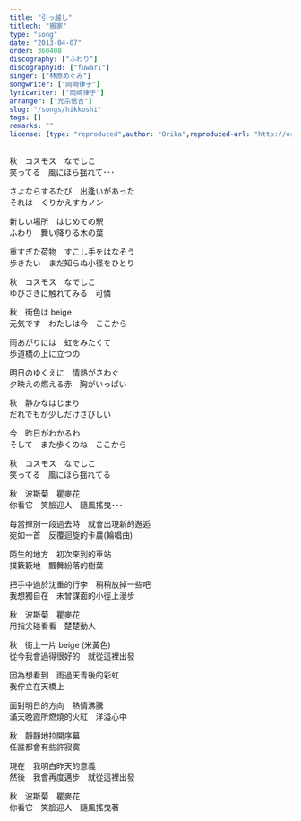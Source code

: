 ```yaml
---
title: "引っ越し"
titlech: "搬家"
type: "song"
date: "2013-04-07"
order: 360408
discography: ["ふわり"]
discographyId: ["fuwari"]
singer: ["林原めぐみ"]
songwriter: ["岡崎律子"]
lyricwriter: ["岡崎律子"]
arranger: ["光宗信吉"]
slug: "/songs/hikkoshi"
tags: []
remarks: ""
license: {type: "reproduced",author: "Orika",reproduced-url: "http://orikamushi.myweb.hinet.net",reproduced-website: "織歌蟲"}
---
```


秋　コスモス　なでしこ   
笑ってる　風にほら揺れて･･･   
  
さよならするたび　出逢いがあった   
それは　くりかえすカノン   
  
新しい場所　はじめての駅   
ふわり　舞い降りる木の葉   
  
重すぎた荷物　すこし手をはなそう   
歩きたい　まだ知らぬ小径をひとり   
  
秋　コスモス　なでしこ   
ゆびさきに触れてみる　可憐   
  
秋　街色は beige   
元気です　わたしは今　ここから   
  
雨あがりには　虹をみたくて   
歩道橋の上に立つの   
  
明日のゆくえに　情熱がさわぐ   
夕映えの燃える赤　胸がいっぱい   
  
秋　静かなはじまり   
だれでもが少しだけさびしい   
  
今　昨日がわかるわ   
そして　また歩くのね　ここから   
  
秋　コスモス　なでしこ   
笑ってる　風にほら揺れてる  
  

<!-- 翻译 -->

秋　波斯菊　瞿麥花  
你看它　笑臉迎人　隨風搖曳･･･   
  
每當揮別一段過去時　就會出現新的邂逅  
宛如一首　反覆迴旋的卡農(輪唱曲)  
  
陌生的地方　初次來到的車站  
撲簌簌地　飄舞紛落的樹葉  
  
把手中過於沈重的行李　稍稍放掉一些吧  
我想獨自在　未曾謀面的小徑上漫步  
  
秋　波斯菊　瞿麥花  
用指尖碰看看　楚楚動人  
  
秋　街上一片 beige (米黃色)  
從今我會過得很好的　就從這裡出發  
  
因為想看到　雨過天青後的彩虹  
我佇立在天橋上  
  
面對明日的方向　熱情沸騰  
滿天晚霞所燃燒的火紅　洋溢心中  
  
秋　靜靜地拉開序幕  
任誰都會有些許寂寞  
  
現在　我明白昨天的意義  
然後　我會再度邁步　就從這裡出發  
  
秋　波斯菊　瞿麥花  
你看它　笑臉迎人　隨風搖曳著
